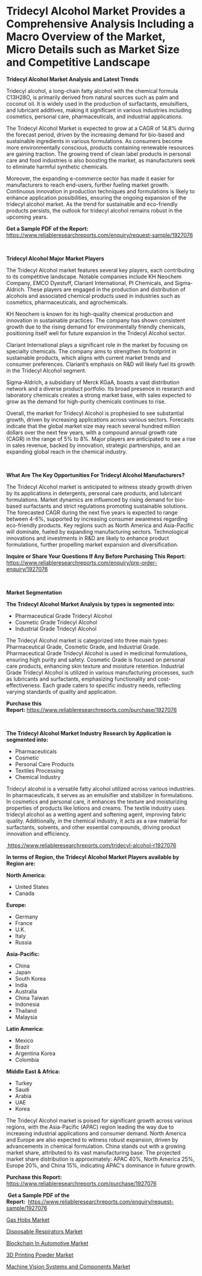 <p><h1>Tridecyl Alcohol Market Provides a Comprehensive Analysis Including a Macro Overview of the Market, Micro Details such as Market Size and Competitive Landscape</h1></p><p><strong>Tridecyl Alcohol Market Analysis and Latest Trends</strong></p>
<p><p>Tridecyl alcohol, a long-chain fatty alcohol with the chemical formula C13H28O, is primarily derived from natural sources such as palm and coconut oil. It is widely used in the production of surfactants, emulsifiers, and lubricant additives, making it significant in various industries including cosmetics, personal care, pharmaceuticals, and industrial applications.</p><p>The Tridecyl Alcohol Market is expected to grow at a CAGR of 14.8% during the forecast period, driven by the increasing demand for bio-based and sustainable ingredients in various formulations. As consumers become more environmentally conscious, products containing renewable resources are gaining traction. The growing trend of clean label products in personal care and food industries is also boosting the market, as manufacturers seek to eliminate harmful synthetic chemicals.</p><p>Moreover, the expanding e-commerce sector has made it easier for manufacturers to reach end-users, further fueling market growth. Continuous innovation in production techniques and formulations is likely to enhance application possibilities, ensuring the ongoing expansion of the tridecyl alcohol market. As the trend for sustainable and eco-friendly products persists, the outlook for tridecyl alcohol remains robust in the upcoming years.</p></p>
<p><strong>Get a Sample PDF of the Report:&nbsp;</strong> <a href="https://www.reliableresearchreports.com/enquiry/request-sample/1927076?utm_campaign=24&utm_medium=2&utm_source=Github&utm_content=ia&utm_term=14112024&utm_id=tridecyl-alcohol">https://www.reliableresearchreports.com/enquiry/request-sample/1927076</a></p>
<p>&nbsp;</p>
<p><strong>Tridecyl Alcohol Major Market Players</strong></p>
<p><p>The Tridecyl Alcohol market features several key players, each contributing to its competitive landscape. Notable companies include KH Neochem Company, EMCO Dyestuff, Clariant International, PI Chemicals, and Sigma-Aldrich. These players are engaged in the production and distribution of alcohols and associated chemical products used in industries such as cosmetics, pharmaceuticals, and agrochemicals.</p><p>KH Neochem is known for its high-quality chemical production and innovation in sustainable practices. The company has shown consistent growth due to the rising demand for environmentally friendly chemicals, positioning itself well for future expansion in the Tridecyl Alcohol sector.</p><p>Clariant International plays a significant role in the market by focusing on specialty chemicals. The company aims to strengthen its footprint in sustainable products, which aligns with current market trends and consumer preferences. Clariant’s emphasis on R&D will likely fuel its growth in the Tridecyl Alcohol segment.</p><p>Sigma-Aldrich, a subsidiary of Merck KGaA, boasts a vast distribution network and a diverse product portfolio. Its broad presence in research and laboratory chemicals creates a strong market base, with sales expected to grow as the demand for high-purity chemicals continues to rise.</p><p>Overall, the market for Tridecyl Alcohol is prophesied to see substantial growth, driven by increasing applications across various sectors. Forecasts indicate that the global market size may reach several hundred million dollars over the next few years, with a compound annual growth rate (CAGR) in the range of 5% to 8%. Major players are anticipated to see a rise in sales revenue, backed by innovation, strategic partnerships, and an expanding global reach in the chemical industry.</p></p>
<p>&nbsp;</p>
<p><strong>What Are The Key Opportunities For Tridecyl Alcohol Manufacturers?</strong></p>
<p><p>The Tridecyl Alcohol market is anticipated to witness steady growth driven by its applications in detergents, personal care products, and lubricant formulations. Market dynamics are influenced by rising demand for bio-based surfactants and strict regulations promoting sustainable solutions. The forecasted CAGR during the next five years is expected to range between 4-6%, supported by increasing consumer awareness regarding eco-friendly products. Key regions such as North America and Asia-Pacific will dominate, fueled by expanding manufacturing sectors. Technological innovations and investments in R&D are likely to enhance product formulations, further propelling market expansion and diversification.</p></p>
<p><strong>Inquire or Share Your Questions If Any Before Purchasing This Report:</strong> <a href="https://www.reliableresearchreports.com/enquiry/pre-order-enquiry/1927076?utm_campaign=24&utm_medium=2&utm_source=Github&utm_content=ia&utm_term=14112024&utm_id=tridecyl-alcohol">https://www.reliableresearchreports.com/enquiry/pre-order-enquiry/1927076</a></p>
<p>&nbsp;</p>
<p><strong>Market Segmentation</strong></p>
<p><strong>The Tridecyl Alcohol Market Analysis by types is segmented into:</strong></p>
<p><ul><li>Pharmaceutical Grade Tridecyl Alcohol</li><li>Cosmetic Grade Tridecyl Alcohol</li><li>Industrial Grade Tridecyl Alcohol</li></ul></p>
<p><p>The Tridecyl Alcohol market is categorized into three main types: Pharmaceutical Grade, Cosmetic Grade, and Industrial Grade. Pharmaceutical Grade Tridecyl Alcohol is used in medicinal formulations, ensuring high purity and safety. Cosmetic Grade is focused on personal care products, enhancing skin texture and moisture retention. Industrial Grade Tridecyl Alcohol is utilized in various manufacturing processes, such as lubricants and surfactants, emphasizing functionality and cost-effectiveness. Each grade caters to specific industry needs, reflecting varying standards of quality and application.</p></p>
<p><strong>Purchase this Report:&nbsp;</strong><a href="https://www.reliableresearchreports.com/purchase/1927076?utm_campaign=24&utm_medium=2&utm_source=Github&utm_content=ia&utm_term=14112024&utm_id=tridecyl-alcohol">https://www.reliableresearchreports.com/purchase/1927076</a></p>
<p>&nbsp;</p>
<p><strong>The Tridecyl Alcohol Market Industry Research by Application is segmented into:</strong></p>
<p><ul><li>Pharmaceuticals</li><li>Cosmetic</li><li>Personal Care Products</li><li>Textiles Processing</li><li>Chemical Industry</li></ul></p>
<p><p>Tridecyl alcohol is a versatile fatty alcohol utilized across various industries. In pharmaceuticals, it serves as an emulsifier and stabilizer in formulations. In cosmetics and personal care, it enhances the texture and moisturizing properties of products like lotions and creams. The textile industry uses tridecyl alcohol as a wetting agent and softening agent, improving fabric quality. Additionally, in the chemical industry, it acts as a raw material for surfactants, solvents, and other essential compounds, driving product innovation and efficiency.</p></p>
<p><a href="https://www.reliableresearchreports.com/tridecyl-alcohol-r1927076?utm_campaign=24&utm_medium=2&utm_source=Github&utm_content=ia&utm_term=14112024&utm_id=tridecyl-alcohol">&nbsp;https://www.reliableresearchreports.com/tridecyl-alcohol-r1927076</a></p>
<p><strong>In terms of Region, the Tridecyl Alcohol Market Players available by Region are:</strong></p>
<p>
    <p> <strong> North America: </strong>
        <ul>
            <li>United States</li>
            <li>Canada</li>
        </ul>
        </p> 
    <p> <strong> Europe: </strong>
        <ul>
            <li>Germany</li>
            <li>France</li>
            <li>U.K.</li>
            <li>Italy</li>
            <li>Russia</li>
        </ul>
        </p> 
    <p> <strong> Asia-Pacific: </strong>
        <ul>
            <li>China</li>
            <li>Japan</li>
            <li>South Korea</li>
            <li>India</li>
            <li>Australia</li>
            <li>China Taiwan</li>
            <li>Indonesia</li>
            <li>Thailand</li>
            <li>Malaysia</li>
        </ul>
        </p> 
    <p> <strong> Latin America: </strong>
        <ul>
            <li>Mexico</li>
            <li>Brazil</li>
            <li>Argentina Korea</li>
            <li>Colombia</li>
        </ul>
        </p> 
    <p> <strong> Middle East & Africa: </strong>
        <ul>
            <li>Turkey</li>
            <li>Saudi</li>
            <li>Arabia</li>
            <li>UAE</li>
            <li>Korea</li>
        </ul>
    </p>
    </p>
<p><p>The Tridecyl Alcohol market is poised for significant growth across various regions, with the Asia-Pacific (APAC) region leading the way due to increasing industrial applications and consumer demand. North America and Europe are also expected to witness robust expansion, driven by advancements in chemical formulation. China stands out with a growing market share, attributed to its vast manufacturing base. The projected market share distribution is approximately: APAC 40%, North America 25%, Europe 20%, and China 15%, indicating APAC's dominance in future growth.</p></p>
<p><strong>Purchase this Report: </strong><a href="https://www.reliableresearchreports.com/purchase/1927076?utm_campaign=24&utm_medium=2&utm_source=Github&utm_content=ia&utm_term=14112024&utm_id=tridecyl-alcohol">https://www.reliableresearchreports.com/purchase/1927076</a></p>
<p>&nbsp;<strong>Get a Sample PDF of the Report:&nbsp;&nbsp;</strong><a href="https://www.reliableresearchreports.com/enquiry/request-sample/1927076?utm_campaign=24&utm_medium=2&utm_source=Github&utm_content=ia&utm_term=14112024&utm_id=tridecyl-alcohol">https://www.reliableresearchreports.com/enquiry/request-sample/1927076</a></p>
<p><strong></strong></p>
<p><p><a href="https://www.linkedin.com/pulse/gas-hobs-market-global-share-ranking-overall-sales-demand-forecast-hcydf?utm_campaign=24&utm_medium=2&utm_source=Github&utm_content=ia&utm_term=14112024&utm_id=tridecyl-alcohol">Gas Hobs Market</a></p><p><a href="https://www.linkedin.com/pulse/trends-global-disposable-respirators-market-forecast-analysis-12ntf?utm_campaign=24&utm_medium=2&utm_source=Github&utm_content=ia&utm_term=14112024&utm_id=tridecyl-alcohol">Disposable Respirators Market</a></p><p><a href="https://issuu.com/reportprime-2/docs/blockchain-in-automotive-market-siz_8706d5a8c261df?utm_campaign=24&utm_medium=2&utm_source=Github&utm_content=ia&utm_term=14112024&utm_id=tridecyl-alcohol">Blockchain In Automotive Market</a></p><p><a href="https://github.com/santosh758595/Market-Research-Report-List-6/blob/main/3d-printing-powder-market.md?utm_campaign=24&utm_medium=2&utm_source=Github&utm_content=ia&utm_term=14112024&utm_id=tridecyl-alcohol">3D Printing Powder Market</a></p><p><a href="https://issuu.com/reportprime-2/docs/machine-vision-systems-and-componen_695545d8f7fb5d?utm_campaign=24&utm_medium=2&utm_source=Github&utm_content=ia&utm_term=14112024&utm_id=tridecyl-alcohol">Machine Vision Systems and Components Market</a></p></p>